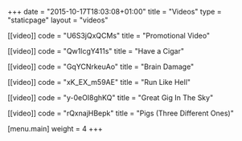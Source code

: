 +++
date = "2015-10-17T18:03:08+01:00"
title = "Videos"
type = "staticpage"
layout = "videos"

[[video]]
code = "U6S3jQxQCMs"
title = "Promotional Video"

[[video]]
code = "Qw1lcgY411s"
title = "Have a Cigar"

[[video]]
code = "GqYCNrkeuAo"
title = "Brain Damage"

[[video]]
code = "xK_EX_m59AE"
title = "Run Like Hell"

[[video]]
code = "y-0eOI8ghKQ"
title = "Great Gig In The Sky"

[[video]]
code = "rQxnajHBepk"
title = "Pigs (Three Different Ones)"

[menu.main]
weight = 4
+++